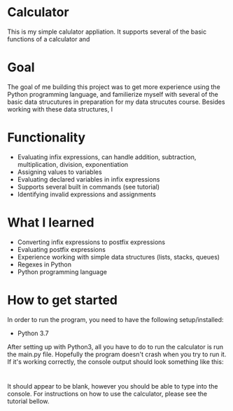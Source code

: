 # Calculator
This is my simple calulator appliation. It supports several of the basic functions of a calculator and

# Goal
The goal of me building this project was to get more experience using the Python programming language, and familierize myself with several of the basic data strucutures in preparation for my data strucutes course. Besides working with these data structures, I 


# Functionality
- Evaluating infix expressions, can handle addition, subtraction, multiplication, division, exponentiation
- Assigning values to variables
- Evaluating declared variables in infix expressions
- Supports several built in commands (see tutorial)
- Identifying invalid expressions and assignments

# What I learned
- Converting infix expressions to postfix expressions
- Evaluating postfix expressions
- Experience working with simple data structures (lists, stacks, queues)
- Regexes in Python
- Python programming language

# How to get started
In order to run the program, you need to have the following setup/installed:

- Python 3.7

After setting up with Python3, all you have to do to run the calculator is run the main.py file. Hopefully the program doesn't crash when you try to run it. If it's working correctly, the console output should look something like this:
#

#
It should appear to be blank, however you should be able to type into the console. For instructions on how to use the calculator, please see the tutorial bellow.




